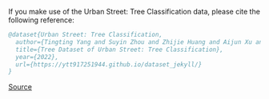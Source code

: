 If you make use of the Urban Street: Tree Classification data, please cite the following reference:

``` bibtex 
@dataset{Urban Street: Tree Classification,
  author={Tingting Yang and Suyin Zhou and Zhijie Huang and Aijun Xu and Junhua Ye and Jianxin Yin},
  title={Tree Dataset of Urban Street: Tree Classification},
  year={2022},
  url={https://ytt917251944.github.io/dataset_jekyll/}
}
```

[Source](https://ytt917251944.github.io/dataset_jekyll/)